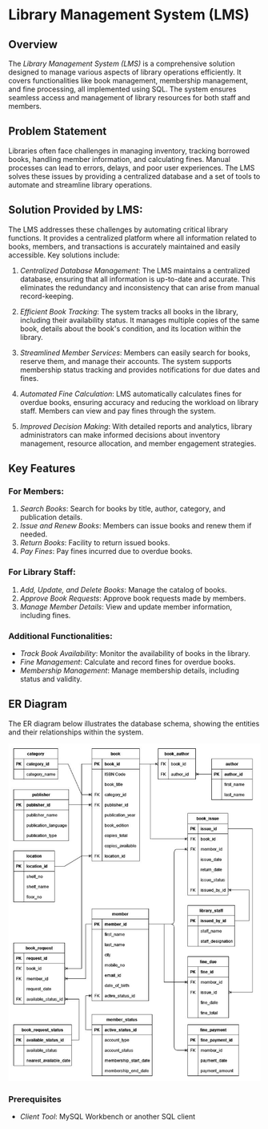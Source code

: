 # Library Management System (LMS)

## Overview
The *Library Management System (LMS)* is a comprehensive solution designed to manage various aspects of library operations efficiently. It covers functionalities like book management, membership management, and fine processing, all implemented using SQL. The system ensures seamless access and management of library resources for both staff and members.

## Problem Statement

Libraries often face challenges in managing inventory, tracking borrowed books, handling member information, and calculating fines. Manual processes can lead to errors, delays, and poor user experiences. The LMS solves these issues by providing a centralized database and a set of tools to automate and streamline library operations.

## Solution Provided by LMS:
The LMS addresses these challenges by automating critical library functions. It provides a centralized platform where all information related to books, members, and transactions is accurately maintained and easily accessible. Key solutions include:

1. *Centralized Database Management*: The LMS maintains a centralized database, ensuring that all information is up-to-date and accurate. This eliminates the redundancy and inconsistency that can arise from manual record-keeping.

2. *Efficient Book Tracking*: The system tracks all books in the library, including their availability status. It manages multiple copies of the same book, details about the book's condition, and its location within the library.

3. *Streamlined Member Services*: Members can easily search for books, reserve them, and manage their accounts. The system supports membership status tracking and provides notifications for due dates and fines.

4. *Automated Fine Calculation*: LMS automatically calculates fines for overdue books, ensuring accuracy and reducing the workload on library staff. Members can view and pay fines through the system.

5. *Improved Decision Making*: With detailed reports and analytics, library administrators can make informed decisions about inventory management, resource allocation, and member engagement strategies.

## Key Features

### For Members:
1. *Search Books*: Search for books by title, author, category, and publication details.
2. *Issue and Renew Books*: Members can issue books and renew them if needed.
3. *Return Books*: Facility to return issued books.
4. *Pay Fines*: Pay fines incurred due to overdue books.

### For Library Staff:
1. *Add, Update, and Delete Books*: Manage the catalog of books.
2. *Approve Book Requests*: Approve book requests made by members.
3. *Manage Member Details*: View and update member information, including fines.

### Additional Functionalities:
- *Track Book Availability*: Monitor the availability of books in the library.
- *Fine Management*: Calculate and record fines for overdue books.
- *Membership Management*: Manage membership details, including status and validity.

## ER Diagram
The ER diagram below illustrates the database schema, showing the entities and their relationships within the system.

![ER Diagram](https://github.com/SarthakKumar1911/Library_Management_System_SQL-main/blob/73b6908b917dc9f20dfd5cde561a77867fee6b94/ER-Diagram%20LMS.jpg)

### Prerequisites
- *Client Tool*: MySQL Workbench or another SQL client
